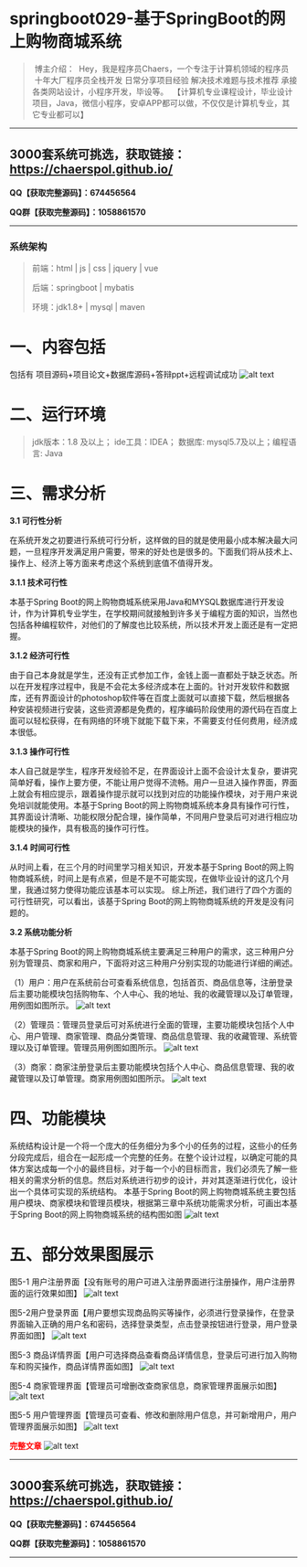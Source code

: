 # springboot029-基于SpringBoot的网上购物商城系统

>  博主介绍：
>  Hey，我是程序员Chaers，一个专注于计算机领域的程序员
>  十年大厂程序员全栈开发‍ 日常分享项目经验 解决技术难题与技术推荐 承接各类网站设计，小程序开发，毕设等。
>  【计算机专业课程设计，毕业设计项目，Java，微信小程序，安卓APP都可以做，不仅仅是计算机专业，其它专业都可以】

<hr>

## 3000套系统可挑选，获取链接：https://chaerspol.github.io/

<p size="5" color="red"><b>QQ【获取完整源码】：674456564</b></p>

<p size="5" color="red"><b>QQ群【获取完整源码】：1058861570</b></p>

<hr>

### 系统架构

> 前端：html | js | css | jquery | vue
>
> 后端：springboot | mybatis
> 
> 环境：jdk1.8+ | mysql | maven

# 一、内容包括
包括有  项目源码+项目论文+数据库源码+答辩ppt+远程调试成功
![alt text](images/image.png)

# 二、运行环境

> jdk版本：1.8 及以上； ide工具：IDEA； 数据库: mysql5.7及以上；编程语言: Java

# 三、需求分析

**3.1 可行性分析**

在系统开发之初要进行系统可行分析，这样做的目的就是使用最小成本解决最大问题，一旦程序开发满足用户需要，带来的好处也是很多的。下面我们将从技术上、操作上、经济上等方面来考虑这个系统到底值不值得开发。

**3.1.1 技术可行性**

本基于Spring Boot的网上购物商城系统采用Java和MYSQL数据库进行开发设计，作为计算机专业学生，在学校期间就接触到许多关于编程方面的知识，当然也包括各种编程软件，对他们的了解度也比较系统，所以技术开发上面还是有一定把握。

**3.1.2 经济可行性**

由于自己本身就是学生，还没有正式参加工作，金钱上面一直都处于缺乏状态。所以在开发程序过程中，我是不会花太多经济成本在上面的。针对开发软件和数据库，还有界面设计的photoshop软件等在百度上面就可以直接下载，然后根据各种安装视频进行安装，这些资源都是免费的，程序编码阶段使用的源代码在百度上面可以轻松获得，在有网络的环境下就能下载下来，不需要支付任何费用，经济成本很低。

**3.1.3 操作可行性**

本人自己就是学生，程序开发经验不足，在界面设计上面不会设计太复杂，要讲究简单好看，操作上要方便，不能让用户觉得不流畅。用户一旦进入操作界面，界面上就会有相应提示，跟着操作提示就可以找到对应的功能操作模块，对于用户来说免培训就能使用。本基于Spring Boot的网上购物商城系统本身具有操作可行性，其界面设计清晰、功能权限分配合理，操作简单，不同用户登录后可对进行相应功能模块的操作，具有极高的操作可行性。

**3.1.4 时间可行性**

从时间上看，在三个月的时间里学习相关知识，开发本基于Spring Boot的网上购物商城系统，时间上是有点紧，但是不是不可能实现，在做毕业设计的这几个月里，我通过努力使得功能应该基本可以实现。
综上所述，我们进行了四个方面的可行性研究，可以看出，该基于Spring Boot的网上购物商城系统的开发是没有问题的。

**3.2 系统功能分析**

本基于Spring Boot的网上购物商城系统主要满足三种用户的需求，这三种用户分别为管理员、商家和用户，下面将对这三种用户分别实现的功能进行详细的阐述。

（1）用户：用户在系统前台可查看系统信息，包括首页、商品信息等，注册登录后主要功能模块包括购物车、个人中心、我的地址、我的收藏管理以及订单管理，用例图如图所示。
![alt text](images/image-2.png)

（2）管理员：管理员登录后可对系统进行全面的管理，主要功能模块包括个人中心、用户管理、商家管理、商品分类管理、商品信息管理、我的收藏管理、系统管理以及订单管理。管理员用例图如图所示。
![alt text](images/image-3.png)

（3）商家：商家注册登录后主要功能模块包括个人中心、商品信息管理、我的收藏管理以及订单管理。商家用例图如图所示。
![alt text](images/image-4.png)

# 四、功能模块

系统结构设计是一个将一个庞大的任务细分为多个小的任务的过程，这些小的任务分段完成后，组合在一起形成一个完整的任务。在整个设计过程，以确定可能的具体方案达成每一个小的最终目标，对于每一个小的目标而言，我们必须先了解一些相关的需求分析的信息。然后对系统进行初步的设计，并对其逐渐进行优化，设计出一个具体可实现的系统结构。
本基于Spring Boot的网上购物商城系统主要包括用户模块、商家模块和管理员模块，根据第三章中系统功能需求分析，可画出本基于Spring Boot的网上购物商城系统的结构图如图
![alt text](images/image-5.png)

# 五、部分效果图展示

图5-1 用户注册界面【没有账号的用户可进入注册界面进行注册操作，用户注册界面的运行效果如图】
![alt text](images/image-6.png)

图5-2用户登录界面【用户要想实现商品购买等操作，必须进行登录操作，在登录界面输入正确的用户名和密码，选择登录类型，点击登录按钮进行登录，用户登录界面如图】
![alt text](images/image-7.png)

图5-3 商品详情界面【用户可选择商品查看商品详情信息，登录后可进行加入购物车和购买操作，商品详情界面如图】
![alt text](images/image-8.png)

图5-4  商家管理界面【管理员可增删改查商家信息，商家管理界面展示如图】
![alt text](images/image-9.png)

图5-5 用户管理界面【管理员可查看、修改和删除用户信息，并可新增用户，用户管理界面展示如图】
![alt text](images/image-10.png)

 <font  color="red"><b>完整文章</b></font>
![alt text](images/image-1.png)

 <hr>

## 3000套系统可挑选，获取链接：https://chaerspol.github.io/

<p size="5" color="red"><b>QQ【获取完整源码】：674456564</b></p>

<p size="5" color="red"><b>QQ群【获取完整源码】：1058861570</b></p>

<hr>